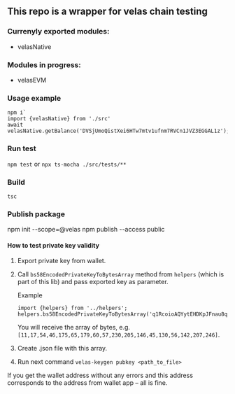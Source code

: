 ## This repo is a wrapper for velas chain testing

### Currenyly exported modules:
- velasNative

### Modules in progress:
- velasEVM

### Usage example

```
npm i`
import {velasNative} from './src'
await velasNative.getBalance('DVSjUmoQistXei6HTw7mtv1ufnm7RVCn1JVZ3EGGAL1z');
```

### Run test
`npm test`
or
`npx ts-mocha ./src/tests/**`

### Build
`tsc`

### Publish package
npm init --scope=@velas
npm publish --access public


#### How to test private key validity
1. Export private key from wallet.
2. Call `bs58EncodedPrivateKeyToBytesArray` method from `helpers` (which is part of this lib) and pass exported key as parameter.

    Example
    ```
    import {helpers} from '../helpers';
    helpers.bs58EncodedPrivateKeyToBytesArray('q1RcoioAQYytEHDKpJFnau8qx5yfeKMskKyq3J5Xx9mku2eBDKLYCF');
    ```
    You will receive the array of bytes, e.g. `[11,17,54,46,175,65,179,60,57,230,205,146,45,130,56,142,207,246]`.

3. Create .json file with this array.
4. Run next command
`velas-keygen pubkey <path_to_file>`

If you get the wallet address without any errors and this address corresponds to the address from wallet app – all is fine.

